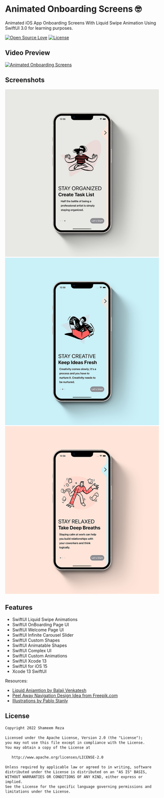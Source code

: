 # Animated Onboarding Screens 🤓

Animated iOS App Onboarding Screens With Liquid Swipe Animation Using SwiftUI 3.0 for learning purposes.

[![Open Source Love](https://badges.frapsoft.com/os/v1/open-source.svg?v=102)](https://opensource.org/licenses/Apache-2.0)
[![License](https://img.shields.io/badge/license-Apache%202.0-blue.svg)](https://github.com/shameemreza/stylishintro/blob/main/LICENSE)


## Video Preview

[![Animated Onboarding Screens](https://img.youtube.com/vi/KSgnT3e_MwQ/0.jpg)](https://youtu.be/KSgnT3e_MwQ "Animated Onboarding Screens")

## Screenshots

<img src="row/preview-1.png">
<img src="row/preview-2.png">
<img src="row/preview-3.png">


## Features

* SwiftUI Liquid Swipe Animations
* SwiftUI OnBoarding Page UI
* SwiftUI Welcome Page UI
* SwiftUI Infinite Carousel Slider
* SwiftUI Custom Shapes
* SwiftUI Animatable Shapes
* SwiftUI Complex UI
* SwiftUI Custom Animations
* SwiftUI Xcode 13
* SwiftUI for iOS 15
* Xcode 13 SwiftUI


Resources:

* [Liquid Aniamtion by Balaji Venkatesh](https://www.youtube.com/watch?v=VIqXC0tqbLo)
* [Peel Away Navigation Design Idea from Freepik.com](https://www.freepik.com/premium-vector/automation-types-white-blue-onboarding-template_23840858.htm)
* [Illustrations by Pablo Stanly](https://dribbble.com/pablostanley)


## License

```
Copyright 2022 Shameem Reza

Licensed under the Apache License, Version 2.0 (the "License");
you may not use this file except in compliance with the License.
You may obtain a copy of the License at

   http://www.apache.org/licenses/LICENSE-2.0

Unless required by applicable law or agreed to in writing, software
distributed under the License is distributed on an "AS IS" BASIS,
WITHOUT WARRANTIES OR CONDITIONS OF ANY KIND, either express or implied.
See the License for the specific language governing permissions and
limitations under the License.
```
